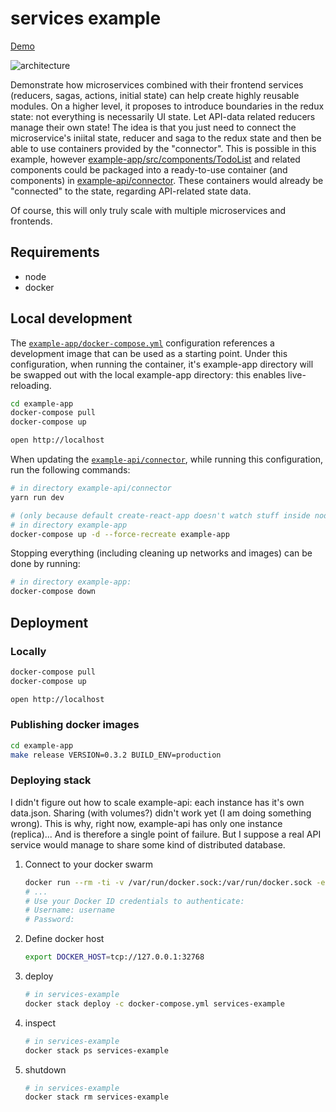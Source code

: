 # services example

[Demo](http://services-external-1mlixwq6c5yo4-196035142.eu-central-1.elb.amazonaws.com/)

![architecture](https://docs.google.com/drawings/d/1_FSdF3uUWhf-c5ww5YlPhq6uFXQjPu2JZ4491tKqq00/pub?w=1671&h=835)

Demonstrate how microservices combined with their frontend services (reducers, sagas, actions, initial state) can help create highly reusable modules.
On a higher level, it proposes to introduce boundaries in the redux state: not everything is necessarily UI state. Let API-data related reducers manage their own state!
The idea is that you just need to connect the microservice's iniital state, reducer and saga to the redux state and then be able to use containers provided by the "connector".
This is possible in this example, however [example-app/src/components/TodoList](https://github.com/tmf/services-example/blob/master/example-app/src/components/TodoList) and related components could be packaged into a ready-to-use container (and components) in [example-api/connector](https://github.com/tmf/services-example/blob/master/example-api/connector). These containers would already be "connected" to the state, regarding API-related state data.

Of course, this will only truly scale with multiple microservices and frontends.

## Requirements
- node
- docker

## Local development

The [`example-app/docker-compose.yml`](https://github.com/tmf/services-example/blob/master/example-app/docker-compose.yml) configuration references a development image that can be used as a starting point.
Under this configuration, when running the container, it's example-app directory will be swapped out with the local example-app directory: this enables live-reloading.
```sh
cd example-app
docker-compose pull
docker-compose up

open http://localhost
```

When updating the [`example-api/connector`](https://github.com/tmf/services-example/blob/master/example-api/connector), while running this configuration, run the following commands:
```sh
# in directory example-api/connector
yarn run dev

# (only because default create-react-app doesn't watch stuff inside node_modules without ejecting)
# in directory example-app
docker-compose up -d --force-recreate example-app
```

Stopping everything (including cleaning up networks and images) can be done by running:
```sh
# in directory example-app:
docker-compose down
```
## Deployment

### Locally
```sh
docker-compose pull
docker-compose up

open http://localhost
```

### Publishing docker images

```sh
cd example-app
make release VERSION=0.3.2 BUILD_ENV=production
```

### Deploying stack

I didn't figure out how to scale example-api: each instance has it's own data.json.
Sharing (with volumes?) didn't work yet (I am doing something wrong).
This is why, right now, example-api has only one instance (replica)... And is therefore a single point of failure. But I suppose a real API service would manage to share some kind of distributed database.

1. Connect to your docker swarm
   ```sh
   docker run --rm -ti -v /var/run/docker.sock:/var/run/docker.sock -e DOCKER_HOST dockercloud/client username/swarm
   # ...
   # Use your Docker ID credentials to authenticate:
   # Username: username
   # Password:
   ```
2. Define docker host
   ```sh
   export DOCKER_HOST=tcp://127.0.0.1:32768
   ```
3. deploy
   ```sh
   # in services-example
   docker stack deploy -c docker-compose.yml services-example
   ```
3. inspect
   ```sh
   # in services-example
   docker stack ps services-example
   ```
3. shutdown
   ```sh
   # in services-example
   docker stack rm services-example
   ```